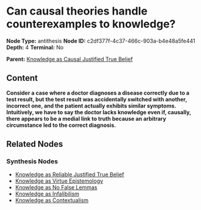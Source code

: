 # Can causal theories handle counterexamples to knowledge?

**Node Type:** antithesis
**Node ID:** c2df377f-4c37-466c-903a-b4e48a5fe441
**Depth:** 4
**Terminal:** No

**Parent:** [Knowledge as Causal Justified True Belief](knowledge-as-causal-justified-true-belief-synthesis-694abd37-7a88-4854-b004-eb1abaa73d9f.md)

## Content

**Consider a case where a doctor diagnoses a disease correctly due to a test result, but the test result was accidentally switched with another, incorrect one, and the patient actually exhibits similar symptoms. Intuitively, we have to say the doctor lacks knowledge even if, causally, there appears to be a medial link to truth because an arbitrary circumstance led to the correct diagnosis.**

## Related Nodes

### Synthesis Nodes

- [Knowledge as Reliable Justified True Belief](knowledge-as-reliable-justified-true-belief-synthesis-aecbe5a9-4477-47ad-a812-f31323cd5362.md)
- [Knowledge as Virtue Epistemology](knowledge-as-virtue-epistemology-synthesis-e82f1990-40b2-48ca-ae01-2e576e3719b7.md)
- [Knowledge as No False Lemmas](knowledge-as-no-false-lemmas-synthesis-e8319d40-53d4-42ec-a209-9f33448f3595.md)
- [Knowledge as Infalibilism](knowledge-as-infalibilism-synthesis-04a67494-c852-48ea-b0dc-a89ce3d992e3.md)
- [Knowledge as Contextualism](knowledge-as-contextualism-synthesis-251846ad-07c7-4d61-968b-9773d32f1be7.md)
